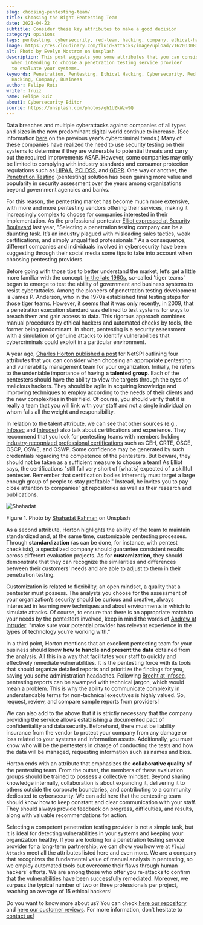 ```yaml
---
slug: choosing-pentesting-team/
title: Choosing the Right Pentesting Team
date: 2021-04-22
subtitle: Consider these key attributes to make a good decision
category: opinions
tags: pentesting, cybersecurity, red-team, hacking, company, ethical-hacking
image: https://res.cloudinary.com/fluid-attacks/image/upload/v1620330832/blog/choosing-pentesting-team/cover_l8t8zq.webp
alt: Photo by Evelyn Mostrom on Unsplash
description: This post suggests you some attributes that you can consider
  when intending to choose a penetration testing service provider
  to evaluate your systems.
keywords: Penetration, Pentesting, Ethical Hacking, Cybersecurity, Red Team,
  Hacking, Company, Business
author: Felipe Ruiz
writer: fruiz
name: Felipe Ruiz
about1: Cybersecurity Editor
source: https://unsplash.com/photos/gh1UZkWzw9Q
---
```


Data breaches and multiple cyberattacks against companies of all types
and sizes in the now predominant digital world continue to increase.
(See information [here](../cybersecurity-2020-21-i/) on the previous
year’s cybercriminal trends.) Many of these companies have realized the
need to use security testing on their systems to determine if they are
vulnerable to potential threats and carry out the required improvements
ASAP. However, some companies may only be limited to complying with
industry standards and consumer protection regulations such as
[HIPAA](../../compliance/hipaa/), [PCI DSS](../../compliance/pci/), and
[GDPR](../../compliance/gdpr/). One way or another, the [Penetration
Testing](../../solutions/penetration-testing/) (pentesting) solution has
been gaining more value and popularity in security assessment over the
years among organizations beyond government agencies and banks.

For this reason, the pentesting market has become much more extensive,
with more and more pentesting vendors offering their services, making it
increasingly complex to choose for companies interested in their
implementation. As the professional pentester [Elliot expressed at
Security
Boulevard](https://securityboulevard.com/2020/06/5-tips-for-selecting-a-penetration-testing-company-in-2020/)
last year, "Selecting a penetration testing company can be a daunting
task. It’s an industry plagued with misleading sales tactics, weak
certifications, and simply unqualified professionals." As a consequence,
different companies and individuals involved in cybersecurity have been
suggesting through their social media some tips to take into account
when choosing pentesting providers.

Before going with those tips to better understand the market, let’s get
a little more familiar with the concept. [In the
late 1960s](https://resources.infosecinstitute.com/topic/the-history-of-penetration-testing/#gref),
so-called 'tiger teams' began to emerge to test the ability of
government and business systems to resist cyberattacks. Among the
pioneers of penetration testing development is James P. Anderson, who in
the 1970s established final testing steps for those tiger teams.
However, it seems that it was only recently, in 2009, that a penetration
execution standard was defined to test systems for ways to breach them
and gain access to data. This rigorous approach combines manual
procedures by ethical hackers and automated checks by tools, the former
being predominant. In short, pentesting is a security assessment with a
simulation of genuine attacks to identify vulnerabilities that
cybercriminals could exploit in a particular environment.

A year ago, [Charles Horton published a
post](https://www.netspi.com/blog/executive/penetration-testing/the-penetration-testing-paradox-criteria-for-evaluating-providers/)
for NetSPI outlining four attributes that you can consider when choosing
an appropriate pentesting and vulnerability management team for your
organization. Initially, he refers to the undeniable importance of
having **a talented group**. Each of the pentesters should have the
ability to view the targets through the eyes of malicious hackers. They
should be agile in acquiring knowledge and improving techniques to
employ according to the needs of their clients and the new complexities
in their field. Of course, you should verify that it is really a team
that you will link with your staff and not a single individual on whom
falls all the weight and responsibility.

In relation to the talent attribute, we can see that other sources
(e.g.,
[Infosec](https://resources.infosecinstitute.com/topic/top-10-things-look-avoid-choosing-pen-testing-vendor/)
and
[Intruder](https://medium.com/intruder-io/how-to-choose-a-pentesting-company-5eddc82982d1))
also talk about certifications and experience. They recommend that you
look for pentesting teams with members holding [industry-recognized
professional certifications](../../about-us/certifications/) such as
CEH, CRTE, OSCE, OSCP, OSWE, and OSWP. Some confidence may be generated
by such credentials regarding the competence of the pentesters. But
beware, they should not be taken as a sufficient measure to choose a
team\! As Elliot says, the certifications "still fall very short of
\[what’s\] expected of a skillful pentester. Remember that certification
bodies inherently must target a large enough group of people to stay
profitable." Instead, he invites you to pay close attention to
companies' git repositories as well as their research and publications.

<div class="imgblock">

![Shahadat](https://res.cloudinary.com/fluid-attacks/image/upload/v1620330832/blog/choosing-pentesting-team/shahadat_n8hzjg.webp)

<div class="title">

Figure 1. Photo by [Shahadat Rahman](https://unsplash.com/photos/VoGzDzqjcW0)
on Unsplash

</div>

</div>

As a second attribute, Horton highlights the ability of the team to
maintain standardized and, at the same time, customizable pentesting
processes. Through **standardization** (as can be done, for instance,
with pentest checklists), a specialized company should guarantee
consistent results across different evaluation projects. As for
**customization**, they should demonstrate that they can recognize the
similarities and differences between their customers' needs and are able
to adjust to them in their penetration testing.

Customization is related to flexibility, an open mindset, a quality that
a pentester must possess. The analysts you choose for the assessment of
your organization’s security should be curious and creative, always
interested in learning new techniques and about environments in which to
simulate attacks. Of course, to ensure that there is an appropriate
match to your needs by the pentesters involved, keep in mind the words
of [Andrew at
Intruder](https://medium.com/intruder-io/how-to-choose-a-pentesting-company-5eddc82982d1):
"make sure your potential provider has relevant experience in the types
of technology you’re working with."

In a third point, Horton mentions that an excellent pentesting team for
your business should know **how to handle and present the data**
obtained from the analysis. All this in a way that facilitates your
staff to quickly and effectively remediate vulnerabilities. It is the
pentesting force with its tools that should organize detailed reports
and prioritize the findings for you, saving you some administration
headaches. Following [Brecht at
Infosec](https://resources.infosecinstitute.com/topic/top-10-things-look-avoid-choosing-pen-testing-vendor/),
pentesting reports can be swamped with technical jargon, which would
mean a problem. This is why the ability to communicate complexity in
understandable terms for non-technical executives is highly valued. So,
request, review, and compare sample reports from providers\!

We can also add to the above that it is strictly necessary that the
company providing the service allows establishing a documented pact of
confidentiality and data security. Beforehand, there must be liability
insurance from the vendor to protect your company from any damage or
loss related to your systems and information assets. Additionally, you
must know who will be the pentesters in charge of conducting the tests
and how the data will be managed, requesting information such as names
and bios.

Horton ends with an attribute that emphasizes the **collaborative
quality** of the pentesting team. From the outset, the members of these
evaluation groups should be trained to possess a collective mindset.
Beyond sharing knowledge internally, collaboration is about expanding
it, delivering it to others outside the corporate boundaries, and
contributing to a community dedicated to cybersecurity. We can add here
that the pentesting team should know how to keep constant and clear
communication with your staff. They should always provide feedback on
progress, difficulties, and results, along with valuable recommendations
for action.

Selecting a competent penetration testing provider is not a simple task,
but it is ideal for detecting vulnerabilities in your systems and
keeping your organization healthy. If you are looking for a penetration
testing service provider for a long-term partnership, we can show you
how we at `Fluid Attacks` meet all the attributes listed here and even
more. We are a company that recognizes the fundamental value of manual
analysis in pentesting, so we employ automated tools but overcome their
flaws through human hackers' efforts. We are among those who offer you
re-attacks to confirm that the vulnerabilities have been successfully
remediated. Moreover, we surpass the typical number of two or three
professionals per project, reaching an average of 15 ethical hackers\!

Do you want to know more about us? You can check [here our
repository](https://gitlab.com/fluidattacks/product) and [here our
customer reviews](https://clutch.co/profile/fluid-attacks). For more
information, don’t hesitate to [contact us\!](../../contact-us/)
